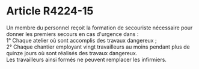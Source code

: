 # Article R4224-15

  
Un membre du personnel reçoit la formation de secouriste nécessaire pour donner les premiers secours en cas d'urgence dans :   
1° Chaque atelier où sont accomplis des travaux dangereux ;   
2° Chaque chantier employant vingt travailleurs au moins pendant plus de quinze jours où sont réalisés des travaux dangereux.   
Les travailleurs ainsi formés ne peuvent remplacer les infirmiers.